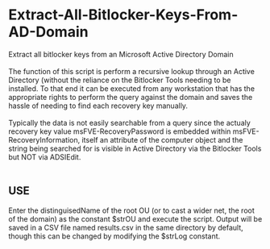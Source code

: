 # Extract-All-Bitlocker-Keys-From-AD-Domain
Extract all bitlocker keys from an Microsoft Active Directory Domain<br>
<br>
The function of this script is perform a recursive lookup through an Active Directory (without the reliance on the Bitlocker Tools needing
to be installed. To that end it can be executed from any workstation that has the appropriate rights to perform the query against the
domain and saves the hassle of needing to find each recovery key manually.<br>
<br>
Typically the data is not easily searchable from a query since the actualy recovery key value msFVE-RecoveryPassword is embedded within
msFVE-RecoveryInformation, itself an attribute of the computer object and the string being searched for is visible in Active Directory
via the Bitlocker Tools but NOT via ADSIEdit.<br>
<br>
## USE<br>
Enter the distinguisedName of the root OU (or to cast a wider net, the root of the domain) as the constant $strOU and execute the script.
Output will be saved in a CSV file named results.csv in the same directory by default, though this can be changed by modifying the $strLog
constant.
